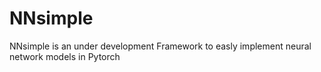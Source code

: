 # NNsimple
NNsimple is an under development Framework to easly implement neural network models in Pytorch
